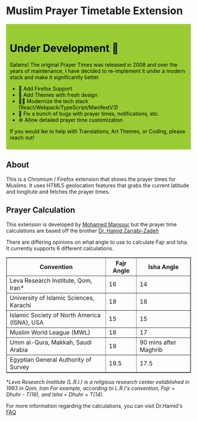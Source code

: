 Muslim Prayer Timetable Extension
=================================

<div style="background-color:#99cc33;padding:10px;color:black">
<h1>Under Development 🚀</h1>
Salams! The original Prayer Times was released in 2008 and over the years of maintenance, I have decided to re-implement it under a modern stack and make it significantly better. 

 - 🦊 Add Firefox Support
 - 🎨 Add Themes with fresh design
 - 👩‍💻 Modernize the tech stack (React/Webpack/TypeScript/ManifestV3)
 - 🔨 Fix a bunch of bugs with prayer times, notifications, etc.
 - ⚙ Allow detailed prayer time customization

 If you would lke to help with Translations, Art Themes, or Coding, please reach out!
</div>

## About
This is a Chromium / Firefox extension that shows the prayer times for Muslims. 
It uses HTML5 geolocation features that grabs the current latitude and longitute 
and fetches the prayer times.


## Prayer Calculation
This extension is developed by [Mohamed Mansour](http://mohamedmansour.com) but 
the prayer time calculations are based off the brother
[Dr. Hamid Zarrabi-Zadeh](http://cg.scs.carleton.ca/~zarrabi/home)

There are differing opinions on what angle to use to calculate Fajr and Isha. It
currently supports 6 different calculations.

<table border="1">
<tbody>
<tr> <th> Convention </th><th> Fajr Angle </th><th> Isha Angle  </th></tr>	
<tr><td> Leva Research Institute, Qom, Iran* </td><td> 16 </td><td> 14 </td></tr>
<tr><td> University of Islamic Sciences, Karachi </td><td> 18 </td><td> 18 </td></tr>
<tr><td> Islamic Society of North America (ISNA), USA </td><td> 15 </td><td> 15 </td></tr>
<tr><td> Muslim World League (MWL)	</td><td> 18 </td><td> 17 </td></tr>
<tr><td> Umm al-Qura, Makkah, Saudi Arabia </td><td> 19 </td><td> 90 mins after Maghrib </td></tr>
<tr><td> Egyptian General Authority of Survey </td><td> 19.5 </td><td> 17.5 </td></tr>
</tbody>
</table>

**Leva Research Institute (L.R.I.) is a religious research center established in 1993 in Qom, Iran
For example, according to L.R.I's convention, Fajr = Dhuhr - T(16), and Isha = Dhuhr + T(14).*

For more information regarding the calculations, you can visit Dr.Hamid's [FAQ](http://praytimes.org/calculation)